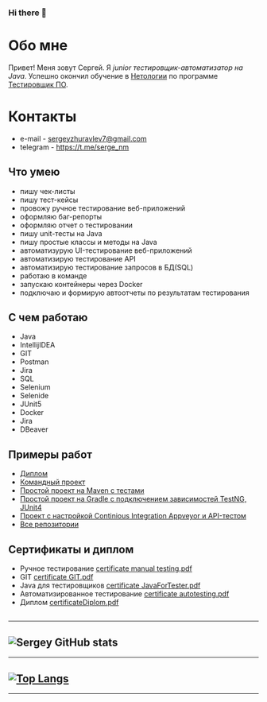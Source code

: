 ### Hi there 👋

<!--
**Sergey-Zhuravlev-Test/Sergey-Zhuravlev-Test** is a ✨ _special_ ✨ repository because its `README.md` (this file) appears on your GitHub profile.

Here are some ideas to get you started:

- 🔭 I’m currently working on ...
- 🌱 I’m currently learning ...
- 👯 I’m looking to collaborate on ...
- 🤔 I’m looking for help with ...
- 💬 Ask me about ...
- 📫 How to reach me: ...
- 😄 Pronouns: ...
- ⚡ Fun fact: ...
-->
# Обо мне

Привет! Меня зовут Сергей. Я *junior тестировщик-автоматизатор на Java*.
Успешно окончил обучение в [Нетологии](https://netology.ru/) по программе [Тестировщик ПО](https://netology.ru/programs/qa).

# Контакты

- e-mail - sergeyzhuravlev7@gmail.com
- telegram - https://t.me/serge_nm

## Что умею

- пишу чек-листы
- пишу тест-кейсы
- провожу ручное тестирование веб-приложений
- оформляю баг-репорты
- оформляю отчет о тестировании
- пишу unit-тесты на Java
- пишу простые классы и методы на Java
- автоматизурую UI-тестирование веб-приложений
- автоматизирую тестирование API
- автоматизирую тестирование запросов в БД(SQL)
- работаю в команде
- запускаю контейнеры через Docker
- подключаю и формирую автоотчеты по результатам тестирования

## С чем работаю

- Java
- IntellijIDEA
- GIT
- Postman
- Jira
- SQL
- Selenium
- Selenide
- JUnit5
- Docker
- Jira
- DBeaver

## Примеры работ

- [Диплом](https://github.com/Sergey-Zhuravlev-Test/Diploma-QA)
- [Командный проект](https://github.com/Sergey-Zhuravlev-Test/TeamProject)
- [Простой проект на Maven с тестами](https://github.com/Sergey-Zhuravlev-Test/TicketSearch)
- [Простой проект на Gradle с подключением зависимостей TestNG, JUnit4](https://github.com/Sergey-Zhuravlev-Test/CashBackHacker)
- [Проект с настройкой Continious Integration Appveyor и API-тестом](https://github.com/Sergey-Zhuravlev-Test/API_CI_Testing)
- [Все репозитории](https://github.com/Sergey-Zhuravlev-Test?tab=repositories)


## Сертификаты и диплом

- Ручное тестирование
[certificate manual testing.pdf](https://github.com/Sergey-Zhuravlev-Test/Sergey-Zhuravlev-Test/files/13453536/certificate.manual.testing.pdf)
- GIT
[certificate GIT.pdf](https://github.com/Sergey-Zhuravlev-Test/Sergey-Zhuravlev-Test/files/13453538/certificate.GIT.pdf)
- Java для тестировщиков
[certificate JavaForTester.pdf](https://github.com/Sergey-Zhuravlev-Test/Sergey-Zhuravlev-Test/files/13453540/certificate.JavaForTester.pdf)
- Автоматизированное тестирование
[certificate autotesting.pdf](https://github.com/Sergey-Zhuravlev-Test/Sergey-Zhuravlev-Test/files/13453541/certificate.autotesting.pdf)
- Диплом
[certificateDiplom.pdf](https://github.com/Sergey-Zhuravlev-Test/Sergey-Zhuravlev-Test/files/13453544/certificateDiplom.pdf)

##
---
![Sergey GitHub stats](https://github-readme-stats.vercel.app/api?username=Sergey-Zhuravlev-Test&show_icons=true&theme=highcontrast)
---
---
[![Top Langs](https://github-readme-stats.vercel.app/api/top-langs/?username=Sergey-Zhuravlev-Test)](https://github.com/anuraghazra/github-readme-stats)
---
---
 
